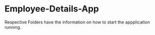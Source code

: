 # Employee-Details-App

Respective Folders have the information on how to start the appplication running.
